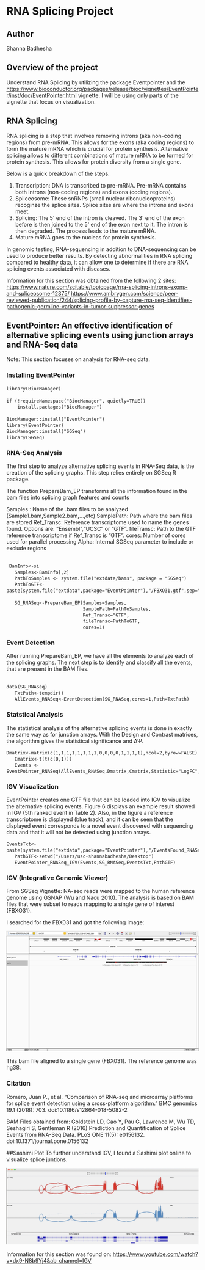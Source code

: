# RNA Splicing Project

## Author
Shanna Badhesha

## Overview of the project

Understand RNA Splicing by utilizing the package Eventpointer and the https://www.bioconductor.org/packages/release/bioc/vignettes/EventPointer/inst/doc/EventPointer.html vignette. I will be using only parts of the vignette that focus on visualization.

## RNA Splicing 

RNA splicing is a step that involves removing introns (aka non-coding regions) from pre-mRNA. This allows for the exons (aka coding regions) to form the mature mRNA which is crucial for protein synthesis. Alternative splicing allows to different combinations of mature mRNA to be formed for protein synthesis. This allows for protein diversity from a single gene. 

Below is a quick breakdown of the steps. 

1. Transcription: DNA is transcribed to pre-mRNA. Pre-mRNA contains both introns (non-coding regions) and exons (coding regions). 
2. Spilceosome: These snRNPs (small nuclear ribonucleoproteins) recoginze the splice sites. Splice sites are where the introns and exons meet. 
3. Splicing: The 5' end of the intron is cleaved. The 3' end of the exon before is then joined to the 5' end of the exon next to it. The intron is then degraded. The process leads to the mature mRNA. 
4. Mature mRNA goes to the nucleas for protein synthesis. 

In genomic testing, RNA-sequencing in addition to DNA-sequencing can be used to produce better results. By detecting abnormalities in RNA splicing compared to healthy data, it can allow one to determine if there are RNA splicing events associated with diseases. 

Information for this section was obtained from the following 2 sites:
https://www.nature.com/scitable/topicpage/rna-splicing-introns-exons-and-spliceosome-12375/
https://www.ambrygen.com/science/peer-reviewed-publication/244/splicing-profile-by-capture-rna-seq-identifies-pathogenic-germline-variants-in-tumor-suppressor-genes

## EventPointer: An effective identification of alternative splicing events using junction arrays and RNA-Seq data

Note: This section focuses on analysis for RNA-seq data. 

### Installing EventPointer

``` {r}
library(BiocManager)

if (!requireNamespace("BiocManager", quietly=TRUE))
    install.packages("BiocManager")

BiocManager::install("EventPointer")
library(EventPointer)
BiocManager::install("SGSeq")
library(SGSeq)
```

### RNA-Seq Analysis

The first step to analyze alternative splicing events in RNA-Seq data, is the creation of the splicing graphs. This step relies entirely on SGSeq R package.

The function PrepareBam_EP transforms all the information found in the bam files into splicing graph features and counts

Samples : Name of the .bam files to be analyzed (Sample1.bam,Sample2.bam,…,etc)
SamplePath: Path where the bam files are stored
Ref_Transc: Reference transcriptome used to name the genes found. Options are: “Ensembl”,“UCSC” or “GTF”.
fileTransc: Path to the GTF reference transcriptome if Ref_Transc is “GTF”.
cores: Number of cores used for parallel processing
Alpha: Internal SGSeq parameter to include or exclude regions

```{r}

 BamInfo<-si
   Samples<-BamInfo[,2]
   PathToSamples <- system.file("extdata/bams", package = "SGSeq")
   PathToGTF<-paste(system.file("extdata",package="EventPointer"),"/FBXO31.gtf",sep="")

   SG_RNASeq<-PrepareBam_EP(Samples=Samples,
                            SamplePath=PathToSamples,
                            Ref_Transc="GTF",
                            fileTransc=PathToGTF,
                            cores=1)
```
### Event Detection

After running PrepareBam_EP, we have all the elements to analyze each of the splicing graphs. The next step is to identify and classify all the events, that are present in the BAM files.

```{r}

data(SG_RNASeq)
   TxtPath<-tempdir()
   AllEvents_RNASeq<-EventDetection(SG_RNASeq,cores=1,Path=TxtPath)
```

### Statstical Analysis

The statistical analysis of the alternative splicing events is done in exactly the same way as for junction arrays. With the Design and Contrast matrices, the algorithm gives the statistical significance and ΔΨ.

```{r}
Dmatrix<-matrix(c(1,1,1,1,1,1,1,1,0,0,0,0,1,1,1,1),ncol=2,byrow=FALSE)
   Cmatrix<-t(t(c(0,1)))
   Events <- EventPointer_RNASeq(AllEvents_RNASeq,Dmatrix,Cmatrix,Statistic="LogFC",PSI=TRUE)
```
### IGV Visualization

EventPointer creates one GTF file that can be loaded into IGV to visualize the alternative splicing events. Figure 6 displays an example result showed in IGV (5th ranked event in Table 2). Also, in the figure a reference transcriptome is displayed (blue track), and it can be seen that the displayed event corresponds to a novel event discovered with sequencing data and that it will not be detected using junction arrays.

```{r}
EventsTxt<-paste(system.file("extdata",package="EventPointer"),"/EventsFound_RNASeq.txt",sep="")
   PathGTF<-setwd("/Users/usc-shannabadhesha/Desktop")
   EventPointer_RNASeq_IGV(Events,SG_RNASeq,EventsTxt,PathGTF)
```
### IGV (Integrative Genomic Viewer)
From SGSeq Vignette: NA-seq reads were mapped to the human reference genome using GSNAP (Wu and Nacu 2010). The analysis is based on BAM files that were subset to reads mapping to a single gene of interest (FBXO31). 

I searched for the FBX031 and got the following image:

![Visual Screenshotted from IGV result.](IGV_rna_splicing.png)

This bam file aligned to a single gene (FBX031). The reference genome was hg38. 


### Citation
Romero, Juan P., et al. “Comparison of RNA-seq and microarray platforms for splice event detection using a cross-platform algorithm.” BMC genomics 19.1 (2018): 703. doi:10.1186/s12864-018-5082-2

BAM Files obtained from:
Goldstein LD, Cao Y, Pau G, Lawrence M, Wu TD, Seshagiri S, Gentleman R (2016) Prediction and Quantification of Splice Events from RNA-Seq Data. PLoS ONE 11(5): e0156132. doi:10.1371/journal.pone.0156132

##Sashimi Plot
To further understand IGV, I found a Sashimi plot online to visualize splice juntions. 

![This is a screenshot of a Sashimi plot I found with reviewing it online. Citation below.](Sashimi_plot.png)

Information for this section was found on: https://www.youtube.com/watch?v=dx9-N8b9Yj4&ab_channel=IGV

